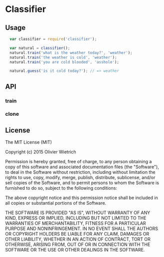 # Classifier

## Usage

```js
  var classifier = require('classifier');

  var natural = classifier();
  natural.train('what is the weather today?', 'weather');
  natural.train('the weather is cold', 'weather');
  natural.train('you are cold blooded', 'asshole');

  natural.guess('is it cold today?'); // => weather 
```

## API

### train

### clone

## License

The MIT License (MIT)

Copyright (c) 2015 Olivier Wietrich

Permission is hereby granted, free of charge, to any person obtaining a copy
of this software and associated documentation files (the "Software"), to deal
in the Software without restriction, including without limitation the rights
to use, copy, modify, merge, publish, distribute, sublicense, and/or sell
copies of the Software, and to permit persons to whom the Software is
furnished to do so, subject to the following conditions:

The above copyright notice and this permission notice shall be included in all
copies or substantial portions of the Software.

THE SOFTWARE IS PROVIDED "AS IS", WITHOUT WARRANTY OF ANY KIND, EXPRESS OR
IMPLIED, INCLUDING BUT NOT LIMITED TO THE WARRANTIES OF MERCHANTABILITY,
FITNESS FOR A PARTICULAR PURPOSE AND NONINFRINGEMENT. IN NO EVENT SHALL THE
AUTHORS OR COPYRIGHT HOLDERS BE LIABLE FOR ANY CLAIM, DAMAGES OR OTHER
LIABILITY, WHETHER IN AN ACTION OF CONTRACT, TORT OR OTHERWISE, ARISING FROM,
OUT OF OR IN CONNECTION WITH THE SOFTWARE OR THE USE OR OTHER DEALINGS IN THE
SOFTWARE.

